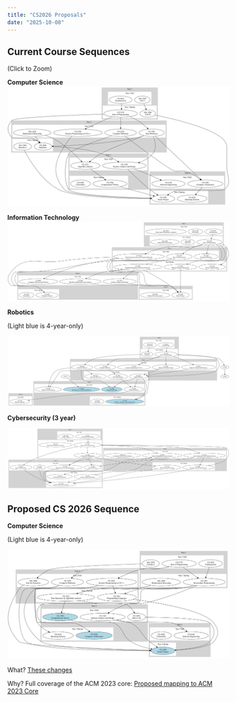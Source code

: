```yaml
---
title: "CS2026 Proposals"
date: "2025-10-08"
---
```


## Current Course Sequences

(Click to Zoom)

**Computer Science**
![Current CS](./cs2023-seq.svg)

**Information Technology**
![Current IT](./it2023-seq.svg)

**Robotics**

(Light blue is 4-year-only)

![Current Robotics](./rb2023-seq.svg)

**Cybersecurity (3 year)**

![Current Cybersecurity](./cy2025-seq.svg)

## Proposed CS 2026 Sequence

**Computer Science**

(Light blue is 4-year-only)

![CS 2026](./cs2026-seq.svg)

What? [These changes](./cs-revision-2026)

Why? Full coverage of the ACM 2023 core: [Proposed mapping to ACM 2023 Core](./acm-cs-2023-core-mappings)
